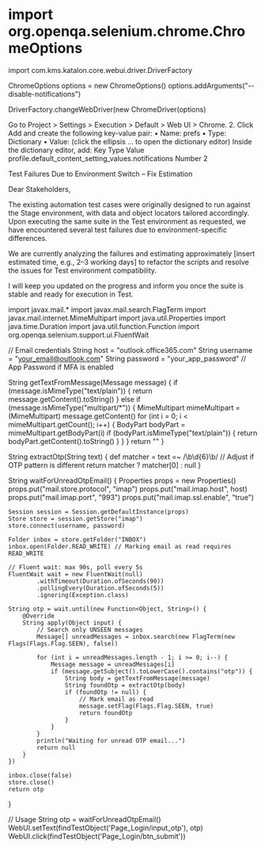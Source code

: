 # import org.openqa.selenium.chrome.ChromeOptions
import com.kms.katalon.core.webui.driver.DriverFactory

ChromeOptions options = new ChromeOptions()
options.addArguments("--disable-notifications")

DriverFactory.changeWebDriver(new ChromeDriver(options)

Go to Project > Settings > Execution > Default > Web UI > Chrome.
	2.	Click Add and create the following key-value pair:
	•	Name: prefs
	•	Type: Dictionary
	•	Value: (click the ellipsis ... to open the dictionary editor)
Inside the dictionary editor, add:
Key
Type
Value
profile.default_content_setting_values.notifications
Number
2


Test Failures Due to Environment Switch – Fix Estimation

Dear Stakeholders,

The existing automation test cases were originally designed to run against the Stage environment, with data and object locators tailored accordingly. Upon executing the same suite in the Test environment as requested, we have encountered several test failures due to environment-specific differences.

We are currently analyzing the failures and estimating approximately [insert estimated time, e.g., 2–3 working days] to refactor the scripts and resolve the issues for Test environment compatibility.

I will keep you updated on the progress and inform you once the suite is stable and ready for execution in Test.


import javax.mail.*
import javax.mail.search.FlagTerm
import javax.mail.internet.MimeMultipart
import java.util.Properties
import java.time.Duration
import java.util.function.Function
import org.openqa.selenium.support.ui.FluentWait

// Email credentials
String host = "outlook.office365.com"
String username = "your_email@outlook.com"
String password = "your_app_password" // App Password if MFA is enabled

String getTextFromMessage(Message message) {
    if (message.isMimeType("text/plain")) {
        return message.getContent().toString()
    } else if (message.isMimeType("multipart/*")) {
        MimeMultipart mimeMultipart = (MimeMultipart) message.getContent()
        for (int i = 0; i < mimeMultipart.getCount(); i++) {
            BodyPart bodyPart = mimeMultipart.getBodyPart(i)
            if (bodyPart.isMimeType("text/plain")) {
                return bodyPart.getContent().toString()
            }
        }
    }
    return ""
}

String extractOtp(String text) {
    def matcher = text =~ /\b\d{6}\b/ // Adjust if OTP pattern is different
    return matcher ? matcher[0] : null
}

String waitForUnreadOtpEmail() {
    Properties props = new Properties()
    props.put("mail.store.protocol", "imap")
    props.put("mail.imap.host", host)
    props.put("mail.imap.port", "993")
    props.put("mail.imap.ssl.enable", "true")

    Session session = Session.getDefaultInstance(props)
    Store store = session.getStore("imap")
    store.connect(username, password)

    Folder inbox = store.getFolder("INBOX")
    inbox.open(Folder.READ_WRITE) // Marking email as read requires READ_WRITE

    // Fluent wait: max 90s, poll every 5s
    FluentWait wait = new FluentWait(null)
            .withTimeout(Duration.ofSeconds(90))
            .pollingEvery(Duration.ofSeconds(5))
            .ignoring(Exception.class)

    String otp = wait.until(new Function<Object, String>() {
        @Override
        String apply(Object input) {
            // Search only UNSEEN messages
            Message[] unreadMessages = inbox.search(new FlagTerm(new Flags(Flags.Flag.SEEN), false))

            for (int i = unreadMessages.length - 1; i >= 0; i--) {
                Message message = unreadMessages[i]
                if (message.getSubject().toLowerCase().contains("otp")) {
                    String body = getTextFromMessage(message)
                    String foundOtp = extractOtp(body)
                    if (foundOtp != null) {
                        // Mark email as read
                        message.setFlag(Flags.Flag.SEEN, true)
                        return foundOtp
                    }
                }
            }
            println("Waiting for unread OTP email...")
            return null
        }
    })

    inbox.close(false)
    store.close()
    return otp
}

// Usage
String otp = waitForUnreadOtpEmail()
WebUI.setText(findTestObject('Page_Login/input_otp'), otp)
WebUI.click(findTestObject('Page_Login/btn_submit'))